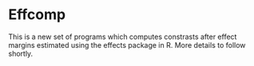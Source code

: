 # Effcomp

This is a new set of programs which computes constrasts after effect margins estimated using the effects package in R. More details to follow shortly.
